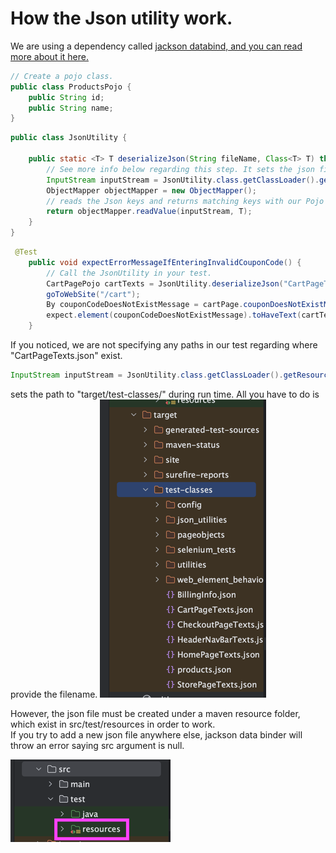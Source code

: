 # How the Json utility work.

We are using a dependency called [jackson databind, and you can read more about it here.](https://github.com/FasterXML/jackson-databind)
````java
// Create a pojo class.
public class ProductsPojo {
    public String id;
    public String name;
}
````
```java
public class JsonUtility {
    
    public static <T> T deserializeJson(String fileName, Class<T> T) throws IOException {
        // See more info below regarding this step. It sets the json file under target/test-classes/ during run time.
        InputStream inputStream = JsonUtility.class.getClassLoader().getResourceAsStream(fileName);
        ObjectMapper objectMapper = new ObjectMapper();
        // reads the Json keys and returns matching keys with our Pojo class.
        return objectMapper.readValue(inputStream, T);
    }
}
```
```java
 @Test
    public void expectErrorMessageIfEnteringInvalidCouponCode() {
        // Call the JsonUtility in your test.
        CartPagePojo cartTexts = JsonUtility.deserializeJson("CartPageTexts.json", CartPagePojo.class);
        goToWebSite("/cart");
        By couponCodeDoesNotExistMessage = cartPage.couponDoesNotExistMsgElement;
        expect.element(couponCodeDoesNotExistMessage).toHaveText(cartTexts.couponDoesNotExistMsg);
    }
```
If you noticed, we are not specifying any paths in our test regarding where "CartPageTexts.json" exist.
````java
InputStream inputStream = JsonUtility.class.getClassLoader().getResourceAsStream(fileName);
````
sets the path to "target/test-classes/" during run time. All you have to do is provide the filename.
![img.png](images/targetJson.png)

However, the json file must be created under a maven resource folder, which exist in src/test/resources in order to work.  
If you try to add a new json file anywhere else, jackson data binder will throw an error saying src argument is null.

![img.png](images/folderResourceImg.png)